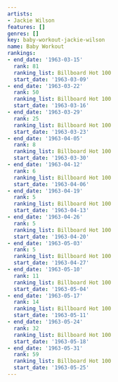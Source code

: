 ```yaml
---
artists:
- Jackie Wilson
features: []
genres: []
key: baby-workout-jackie-wilson
name: Baby Workout
rankings:
- end_date: '1963-03-15'
  rank: 81
  ranking_list: Billboard Hot 100
  start_date: '1963-03-09'
- end_date: '1963-03-22'
  rank: 50
  ranking_list: Billboard Hot 100
  start_date: '1963-03-16'
- end_date: '1963-03-29'
  rank: 25
  ranking_list: Billboard Hot 100
  start_date: '1963-03-23'
- end_date: '1963-04-05'
  rank: 8
  ranking_list: Billboard Hot 100
  start_date: '1963-03-30'
- end_date: '1963-04-12'
  rank: 6
  ranking_list: Billboard Hot 100
  start_date: '1963-04-06'
- end_date: '1963-04-19'
  rank: 5
  ranking_list: Billboard Hot 100
  start_date: '1963-04-13'
- end_date: '1963-04-26'
  rank: 5
  ranking_list: Billboard Hot 100
  start_date: '1963-04-20'
- end_date: '1963-05-03'
  rank: 5
  ranking_list: Billboard Hot 100
  start_date: '1963-04-27'
- end_date: '1963-05-10'
  rank: 11
  ranking_list: Billboard Hot 100
  start_date: '1963-05-04'
- end_date: '1963-05-17'
  rank: 14
  ranking_list: Billboard Hot 100
  start_date: '1963-05-11'
- end_date: '1963-05-24'
  rank: 32
  ranking_list: Billboard Hot 100
  start_date: '1963-05-18'
- end_date: '1963-05-31'
  rank: 59
  ranking_list: Billboard Hot 100
  start_date: '1963-05-25'
---
```


